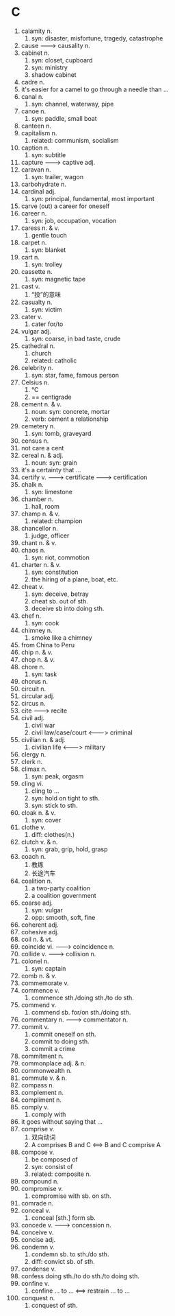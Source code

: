 # C

1. calamity n.
    1. syn: disaster, misfortune, tragedy, catastrophe
2. cause ---> causality n.
3. cabinet n.
    1. syn: closet, cupboard
    2. syn: ministry
    3. shadow cabinet
4. cadre n.
5. it's easier for a camel to go through a needle than ...
6. canal n.
    1. syn: channel, waterway, pipe
7. canoe n.
    1. syn: paddle, small boat
8. canteen n. 
9. capitalism n.
    1. related: communism, socialism
10. caption n.
    1. syn: subtitle
11. capture ---> captive adj.
12. caravan n.
      1. syn: trailer, wagon
13. carbohydrate n.
14. cardinal adj.
      1. syn: principal, fundamental, most important
15. carve (out) a career for oneself
16. career n.
      1. syn: job, occupation, vocation
17. caress n. & v.
      1. gentle touch
18. carpet n.
      1. syn: blanket
19. cart n.
      1. syn: trolley
20. cassette n.
      1. syn: magnetic tape
21. cast v.
      1. “投”的意味
22. casualty n.
      1. syn: victim
23. cater v.
      1. cater for/to
24. vulgar adj.
      1. syn: coarse, in bad taste, crude
25. cathedral n.
      1. church
      2. related: catholic
26. celebrity n.
      1. syn: star, fame, famous person
27. Celsius n.
      1. ℃
      2. == centigrade
28. cement n. & v.
      1. noun: syn: concrete, mortar
      2. verb: cement a relationship
29. cemetery n.
      1. syn: tomb, graveyard
30. census n.
31. not care a cent
32. cereal n. & adj.
      1. noun: syn: grain
33. it's a certainty that ...
34. certify  v. ---> certificate ---> certification
35. chalk n.
      1. syn: limestone
36. chamber n.
      1. hall, room
37. champ n. & v.
      1. related: champion
38. chancellor n.
      1. judge, officer
39. chant n. & v.
40. chaos n.
      1. syn: riot, commotion
41. charter n. & v.
      1. syn: constitution
      2. the hiring of a plane, boat, etc.
42. cheat v.
      1. syn: deceive, betray
      2. cheat sb. out of sth.
      3. deceive sb into doing sth.
43. chef n.
      1. syn: cook
44. chimney n.
      1. smoke like a chimney
45. from China to Peru
46. chip n. & v.
47. chop n. & v.
48. chore n.
      1. syn: task
49. chorus n.
50. circuit n.
51. circular adj.
52. circus n.
53. cite ---> recite
54. civil adj.
      1. civil war
      2. civil law/case/court <---> criminal
55. civilian n. & adj.
      1. civilian life <---> military
56. clergy n.
57. clerk n.
58. climax n.
      1. syn: peak, orgasm
59. cling vi.
      1. cling to ...
      2. syn: hold on tight to sth.
      3. syn: stick to sth.
60. cloak n. & v.
      1. syn: cover
61. clothe v.
      1. diff: clothes(n.)
62. clutch v. & n.
      1. syn: grab, grip, hold, grasp
63. coach n.
      1. 教练
      2. 长途汽车
64. coalition n.
      1. a two-party coalition
      2. a coalition government
65. coarse adj.
      1. syn: vulgar
      2. opp: smooth, soft, fine
66. coherent adj.
67. cohesive adj.
68. coil n. & vt.
69. coincide vi. ---> coincidence n.
70. collide v. ---> collision n.
71. colonel n.
      1. syn: captain
72. comb n. & v.
73. commemorate v.
74. commence v.
      1. commence sth./doing sth./to do sth.
75. commend v.
      1. commend sb. for/on sth./doing sth.
76. commentary n. ---> commentator n.
77. commit v.
       1. commit oneself on sth.
       2. commit to doing sth.
       3. commit a crime
78. commitment n.
79. commonplace adj. & n.
80. commonwealth n.
81. commute v. & n.
82. compass n.
83. complement n.
84. compliment n.
85. comply v.
     1. comply with
86. it goes without saying that ...
87. comprise v.
     1. 双向动词
     2. A comprises B and C <==> B and C comprise A
88. compose v.
     1. be composed of
     2. syn: consist of
     3. related: composite n.
89. compound n.
90. compromise v.
     1. compromise with sb. on sth.
91. comrade n.
92. conceal v.
     1. conceal [sth.] form sb.
93. concede v. ---> concession n.
94. conceive v.
95. concise adj.
96. condemn v.
     1. condemn sb. to sth./do sth.
     2. diff: convict sb. of sth.
97. condense v.
98. confess doing sth./to do sth./to doing sth.
99. confine v.
     1. confine ... to ... <==> restrain ... to ...
100. conquest n.
     1. conquest of sth.
